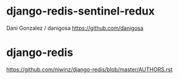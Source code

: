 django-redis-sentinel-redux
=====================
Dani Gonzalez / danigosa <https://github.com/danigosa>

django-redis
============

https://github.com/niwinz/django-redis/blob/master/AUTHORS.rst

